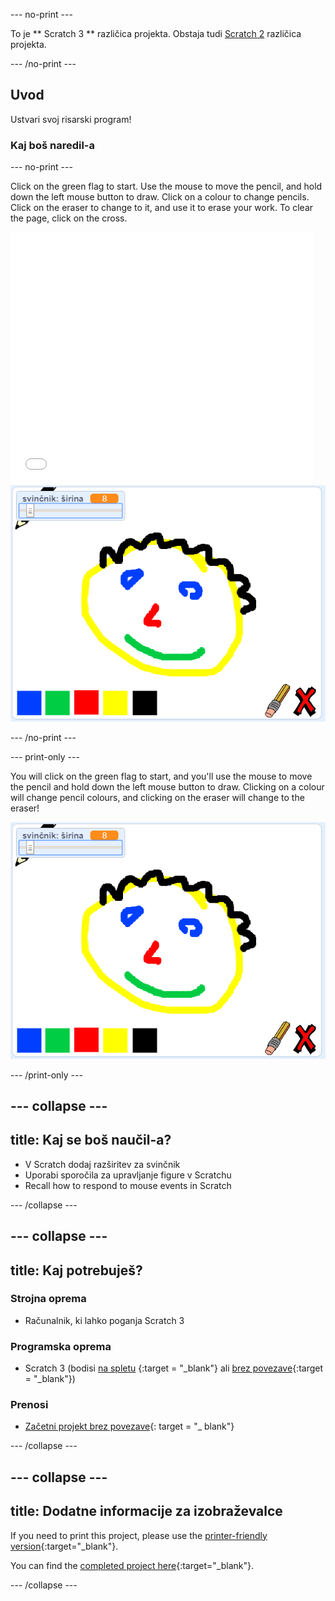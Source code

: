 \--- no-print \---

To je ** Scratch 3 ** različica projekta. Obstaja tudi [Scratch 2](https://projects.raspberrypi.org/en/projects/paint-box-scratch2) različica projekta.

\--- /no-print \---

## Uvod

Ustvari svoj risarski program!

### Kaj boš naredil-a

\--- no-print \---

Click on the green flag to start. Use the mouse to move the pencil, and hold down the left mouse button to draw. Click on a colour to change pencils. Click on the eraser to change to it, and use it to erase your work. To clear the page, click on the cross.

<div class="scratch-preview">
  <iframe allowtransparency="true" width="485" height="402" src="//scratch.mit.edu/projects/embed/267243161/?autostart=false" frameborder="0" scrolling="no"></iframe>
  <img src="images/showcase.png">
</div>

\--- /no-print \---

\--- print-only \---

You will click on the green flag to start, and you'll use the mouse to move the pencil and hold down the left mouse button to draw. Clicking on a colour will change pencil colours, and clicking on the eraser will change to the eraser!

![showcase](images/showcase.png)

\--- /print-only \---

## \--- collapse \---

## title: Kaj se boš naučil-a?

+ V Scratch dodaj razširitev za svinčnik
+ Uporabi sporočila za upravljanje figure v Scratchu
+ Recall how to respond to mouse events in Scratch

\--- /collapse \---

## \--- collapse \---

## title: Kaj potrebuješ?

### Strojna oprema

+ Računalnik, ki lahko poganja Scratch 3

### Programska oprema

+ Scratch 3 (bodisi [na spletu](http://rpf.io/scratchon) {:target = "_blank"} ali [brez povezave](http://rpf.io/scratchoff){:target = "_blank"})

### Prenosi

+ [Začetni projekt brez povezave](http://rpf.io/p/en/paint-box-go){: target = "_ blank"}

\--- /collapse \---

## \--- collapse \---

## title: Dodatne informacije za izobraževalce

If you need to print this project, please use the [printer-friendly version](https://projects.raspberrypi.org/en/projects/paint-box/print){:target="_blank"}.

You can find the [completed project here](http://rpf.io/p/en/paint-box-get){:target="_blank"}.

\--- /collapse \---